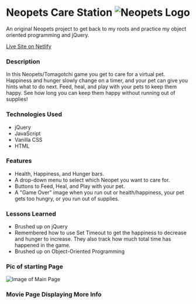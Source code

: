 # Neopets Care Station ![Neopets Logo](https://user-images.githubusercontent.com/102301042/187969731-a3c06f49-87fe-4aea-9544-c124f7b3b7bc.png)

An original Neopets project to get back to my roots and practice my object oriented programming and jQuery.

[Live Site on Netlify](https://neopets-care-station.netlify.app/)

### Description
In this Neopets/Tomagotchi game you get to care for a virtual pet. Happiness and hunger slowly change on a timer, and your pet can give you hints what to do next. Feed, heal, and play with your pets to keep them happy. See how long you can keep them happy without running out of supplies!

### Technologies Used
- jQuery
- JavaScript
- Vanilla CSS
- HTML

### Features
- Health, Happiness, and Hunger bars.
- A drop-down menu to select which Neopet you want to care for.
- Buttons to Feed, Heal, and Play with your pet.
- A "Game Over" image when you run out or health/happiness, your pet gets too hungry, or you run out of supplies.

### Lessons Learned
- Brushed up on jQuery
- Remembered how to use Set Timeout to get the happiness to decrease and hunger to increase. They also track how much total time has happened in the game.
- Brushed up on Object-Oriented Programming

### Pic of starting Page
![Image of Main Page](https://alisonchilders.com/projects/neopetscreenshot.png)

### Movie Page Displaying More Info
